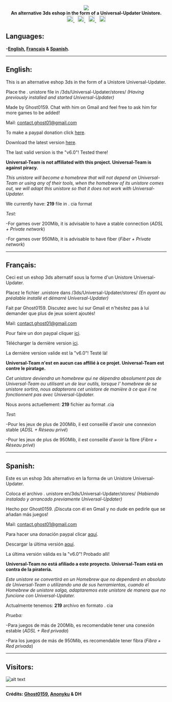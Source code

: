 <p align="center">
	<a href="https://github.com/Ghost0159"><img src="https://github.com/Ghost0159/Ghost-Eshop-Alternative-3ds/blob/master/Ghost%20Eshop%20Alternative/Ghost%20Eshop.png"></a><br>
	<b>An alternative 3ds eshop in the form of a Universal-Updater Unistore.</b><br>
	<a href="https://discord.gg/FPDUSaA" style="padding-left: 5px; padding-right: 5px;">
		<img src="https://img.shields.io/badge/Discord-Server-black.svg" height="20">
	</a>
	<a href="https://www.facebook.com/groups/293898438606830" style="padding-left: 5px; padding-right: 5px;">
		<img src="https://img.shields.io/badge/FaceBook-Ghost-Eshop-blue.svg" height="20">
	</a>
	<a href="https://www.youtube.com/AnonyCub5" style="padding-left: 5px; padding-right: 5px;">
		<img src="https://img.shields.io/badge/YouTube-Anonyku-red.svg" height="20">
	</a>
	<a href="https://twitter.com/AnonyCub5" style="padding-left: 5px; padding-right: 5px;">
		<img src="https://img.shields.io/badge/Twitter-Anonyku-green.svg" height="20">
	</a>
</p>

## Languages:
**-[English](https://github.com/Ghost0159/Ghost-Eshop-Alternative-3ds#english), [Français](https://github.com/Ghost0159/Ghost-Eshop-Alternative-3ds#fran%C3%A7ais) & [Spanish](https://github.com/Ghost0159/Ghost-Eshop-Alternative-3ds#spanish).**
_____________________________________________________________________________________________________________________

## English:

This is an alternative eshop 3ds in the form of a Unistore Universal-Updater.

Place the . unistore file in /3ds/Universal-Updater/stores/
*(Having previously installed and started Universal-Updater)*

Made by Ghost0159. Chat with him on Gmail and feel free to ask him for more games to be added!

Mail: contact.ghost01@gmail.com

To make a paypal donation click [here](https://www.paypal.com/paypalme/WTCub).

Download the latest version [here](https://github.com/Ghost0159/Ghost-Eshop-Alternative-3ds/releases/tag/v6.0).

The last valid version is the "v6.0"! Tested there!

**Universal-Team is not affiliated with this project. Universal-Team is against piracy.**

*This unistore will become a homebrew that will not depend on Universal-Team or using any of their tools, when the homebrew of its unistore comes out, we will adapt this unistore so that it does not work with Universal-Updater.*

We currently have: **219** file in . cia format

*Test:*

-For games over 200Mib, it is advisable to have a stable connection (*ADSL + Private network*)

-For games over 950Mib, it is advisable to have fiber (*Fiber + Private network*)

_____________________________________________________________________________________________________________________

## Français:

 Ceci est un eshop 3ds alternatif sous la forme d'un Unistore Universal-Updater.

 Placez le fichier .unistore dans /3ds/Universal-Updater/stores/
 *(En ayant au préalable installé et démarré Universal-Updater)*

 Fait par Ghost0159. Discutez avec lui sur Gmail et n'hésitez pas à lui demander que plus de jeux soient ajoutés!

 Mail: contact.ghost01@gmail.com
 
 Pour faire un don paypal cliquer [ici](https://www.paypal.com/paypalme/WTCub).

 Télécharger la dernière version [ici](https://github.com/Ghost0159/Ghost-Eshop-Alternative-3ds/releases/tag/v6.0).

 La derniére version valide est la "v6.0"! Testé là!

 **Universal-Team n'est en aucun cas affilié à ce projet. Universal-Team est contre le piratage.**
 
 *Cet unistore deviendra un homebrew qui ne dépendra absolument pas de Universal-Team ou utilisant un de leur outils, lorsque l' homebrew de se unistore sortira, nous adapterons cet unistore de manière à ce que il ne fonctionnent pas avec Universal-Updater.*
 
 Nous avons actuellement: **219** fichier au format .cia

*Test:*

 -Pour les jeux de plus de 200Mib, il est conseillé d'avoir une connexion stable (*ADSL + Réseau privé*)

 -Pour les jeux de plus de 950Mib, il est conseillé d'avoir la fibre (*Fibre + Réseau privé*)
 
 _____________________________________________________________________________________________________________________

## Spanish:

Este es un eshop 3ds alternativo en la forma de un Unistore Universal-Updater.

 Coloca el archivo . unistore en/3ds/Universal-Updater/stores/
 *(Habiendo instalado y arrancado previamente Universal-Updater)*

 Hecho por Ghost0159. ¡Discuta con él en Gmail y no dude en pedirle que se añadan más juegos!

 Mail: contact.ghost01@gmail.com
 
 Para hacer una donación paypal clicar [aquí](https://www.paypal.com/paypalme/WTCub).

 Descargar la última versión [aquí](https://github.com/Ghost0159/Ghost-Eshop-Alternative-3ds/releases/tag/v6.0).

 La última versión válida es la "v6.0"! Probado allí!

 **Universal-Team no está afiliado a este proyecto. Universal-Team está en contra de la piratería.**
 
 *Este unistore se convertirá en un Homebrew que no dependerá en absoluto de Universal-Team o utilizando una de sus herramientas, cuando el Homebrew de unistore salga, adaptaremos este unistore de manera que no funcione con Universal-Updater.*
 
 Actualmente tenemos: **219** archivo en formato . cia

*Prueba:*

 -Para juegos de más de 200Mib, es recomendable tener una conexión estable (*ADSL + Red privada*)

 -Para los juegos de más de 950Mib, es recomendable tener fibra (*Fibra + Red privada*)

_____________________________________________________________________________________________________________________

## Visitors:

![alt text](https://github.com/Ghost0159/Ghost-Eshop-Alternative-3ds/blob/master/Ghost%20Eshop%20Alternative/Capture.PNG)

_____________________________________________________________________________________________________________________

**Crédits: [Ghost0159](https://github.com/Ghost0159), [Anonyku](https://github.com/Anonyku) & DH**
